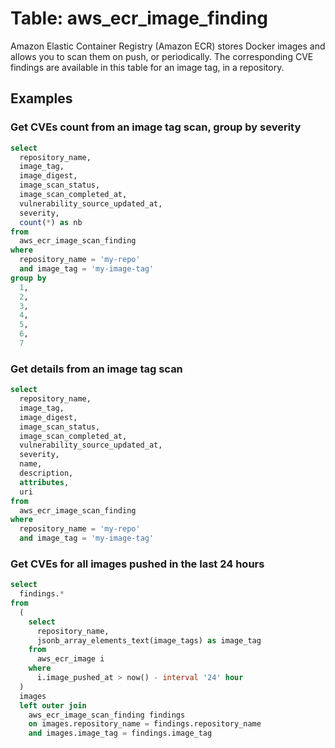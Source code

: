 # Table: aws_ecr_image_finding

Amazon Elastic Container Registry (Amazon ECR) stores Docker images and allows you to scan them on push, or periodically.
The corresponding CVE findings are available in this table for an image tag, in a repository.

## Examples

### Get CVEs count from an image tag scan, group by severity

```sql
select
  repository_name,
  image_tag,
  image_digest,
  image_scan_status,
  image_scan_completed_at,
  vulnerability_source_updated_at,
  severity,
  count(*) as nb 
from
  aws_ecr_image_scan_finding 
where
  repository_name = 'my-repo' 
  and image_tag = 'my-image-tag' 
group by
  1,
  2,
  3,
  4,
  5,
  6,
  7
```

### Get details from an image tag scan

```sql
select
  repository_name,
  image_tag,
  image_digest,
  image_scan_status,
  image_scan_completed_at,
  vulnerability_source_updated_at,
  severity,
  name,
  description,
  attributes,
  uri 
from
  aws_ecr_image_scan_finding 
where
  repository_name = 'my-repo' 
  and image_tag = 'my-image-tag'
```

### Get CVEs for all images pushed in the last 24 hours

```sql
select
  findings.* 
from
  (
    select
      repository_name,
      jsonb_array_elements_text(image_tags) as image_tag 
    from
      aws_ecr_image i 
    where
      i.image_pushed_at > now() - interval '24' hour 
  )
  images 
  left outer join
    aws_ecr_image_scan_finding findings 
    on images.repository_name = findings.repository_name 
    and images.image_tag = findings.image_tag
```
